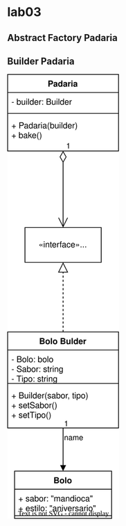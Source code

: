 # lab03

## Abstract Factory Padaria
<!-- ![Alt text](./padaria-factory.drawio.svg) -->
<!-- <img src="./padaria-factory.drawio.svg"> -->

## Builder Padaria
![Alt text](./padaria-builder.drawio.svg)
<!-- <img src="./padaria-builder.drawio.svg">
 -->
